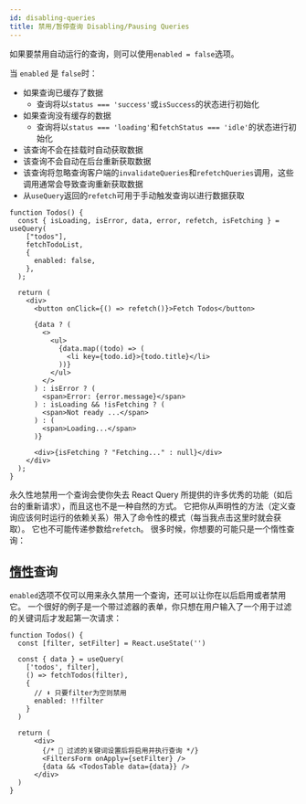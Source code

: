 ```yaml
---
id: disabling-queries
title: 禁用/暂停查询 Disabling/Pausing Queries
---
```


如果要禁用自动运行的查询，则可以使用`enabled = false`选项。

当 `enabled` 是 `false`时：

- 如果查询已缓存了数据
  - 查询将以`status === 'success'`或`isSuccess`的状态进行初始化
- 如果查询没有缓存的数据
  - 查询将以`status === 'loading'`和`fetchStatus === 'idle'`的状态进行初始化
- 该查询不会在挂载时自动获取数据
- 该查询不会自动在后台重新获取数据
- 该查询将忽略查询客户端的`invalidateQueries`和`refetchQueries`调用，这些调用通常会导致查询重新获取数据
- 从`useQuery`返回的`refetch`可用于手动触发查询以进行数据获取

```tsx
function Todos() {
  const { isLoading, isError, data, error, refetch, isFetching } = useQuery(
    ["todos"],
    fetchTodoList,
    {
      enabled: false,
    },
  );

  return (
    <div>
      <button onClick={() => refetch()}>Fetch Todos</button>

      {data ? (
        <>
          <ul>
            {data.map((todo) => (
              <li key={todo.id}>{todo.title}</li>
            ))}
          </ul>
        </>
      ) : isError ? (
        <span>Error: {error.message}</span>
      ) : isLoading && !isFetching ? (
        <span>Not ready ...</span>
      ) : (
        <span>Loading...</span>
      )}

      <div>{isFetching ? "Fetching..." : null}</div>
    </div>
  );
}
```

永久性地禁用一个查询会使你失去 React Query 所提供的许多优秀的功能（如后台的重新请求），而且这也不是一种自然的方式。
它把你从声明性的方法（定义查询应该何时运行的依赖关系）带入了命令性的模式（每当我点击这里时就会获取）。
它也不可能传递参数给`refetch`。
很多时候，你想要的可能只是一个惰性查询：

## [惰性](https://gist.github.com/39eff87048d54dbdb8ea)查询

`enabled`选项不仅可以用来永久禁用一个查询，还可以让你在以后启用或者禁用它。
一个很好的例子是一个带过滤器的表单，你只想在用户输入了一个用于过滤的关键词后才发起第一次请求：

```tsx
function Todos() {
  const [filter, setFilter] = React.useState('')

  const { data } = useQuery(
    ['todos', filter],
    () => fetchTodos(filter),
    {
      // ⬇️ 只要filter为空则禁用
      enabled: !!filter
    }
  )

  return (
      <div>
        {/* 🚀 过滤的关键词设置后将启用并执行查询 */}
        <FiltersForm onApply={setFilter} />
        {data && <TodosTable data={data}} />
      </div>
  )
}
```
